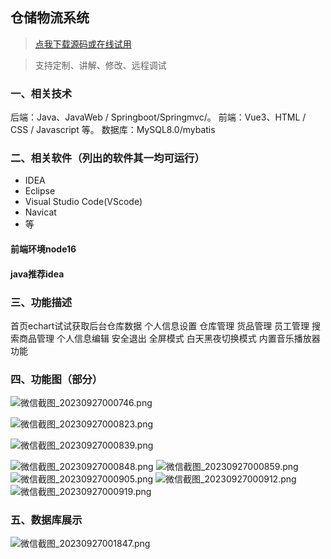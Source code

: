 ## 仓储物流系统

> [点我下载源码或在线试用](https://www.notmaker.com/detail/7752f4b05016430b95190b39ae2d4f59/ghbnew) 

> 支持定制、讲解、修改、远程调试


### 一、相关技术
后端：Java、JavaWeb / Springboot/Springmvc/。
前端：Vue3、HTML / CSS / Javascript 等。
数据库：MySQL8.0/mybatis

### 二、相关软件（列出的软件其一均可运行）
- IDEA
- Eclipse
- Visual Studio Code(VScode)
- Navicat
- 等

#### 前端环境node16
#### java推荐idea

### 三、功能描述
首页echart试试获取后台仓库数据
个人信息设置
仓库管理
货品管理
员工管理
搜索商品管理
个人信息编辑
安全退出
全屏模式
白天黑夜切换模式
内置音乐播放器功能

### 四、功能图（部分）

![微信截图_20230927000746.png](https://store.ptcc9.top/notmaker/user_upload/3bd80f18ce8947948de216e157f71105/2024-03-28%2016:35:14_%E5%BE%AE%E4%BF%A1%E6%88%AA%E5%9B%BE_20230927000746.png)

![微信截图_20230927000823.png](https://store.ptcc9.top/notmaker/user_upload/3bd80f18ce8947948de216e157f71105/2024-03-28%2016:35:25_%E5%BE%AE%E4%BF%A1%E6%88%AA%E5%9B%BE_20230927000823.png)

![微信截图_20230927000839.png](https://store.ptcc9.top/notmaker/user_upload/3bd80f18ce8947948de216e157f71105/2024-03-28%2016:35:55_%E5%BE%AE%E4%BF%A1%E6%88%AA%E5%9B%BE_20230927000839.png)

![微信截图_20230927000848.png](https://store.ptcc9.top/notmaker/user_upload/3bd80f18ce8947948de216e157f71105/2024-03-28%2016:36:09_%E5%BE%AE%E4%BF%A1%E6%88%AA%E5%9B%BE_20230927000848.png)
![微信截图_20230927000859.png](https://store.ptcc9.top/notmaker/user_upload/3bd80f18ce8947948de216e157f71105/2024-03-28%2016:36:46_%E5%BE%AE%E4%BF%A1%E6%88%AA%E5%9B%BE_20230927000859.png)![微信截图_20230927000905.png](https://store.ptcc9.top/notmaker/user_upload/3bd80f18ce8947948de216e157f71105/2024-03-28%2016:37:00_%E5%BE%AE%E4%BF%A1%E6%88%AA%E5%9B%BE_20230927000905.png)
![微信截图_20230927000912.png](https://store.ptcc9.top/notmaker/user_upload/3bd80f18ce8947948de216e157f71105/2024-03-28%2016:37:55_%E5%BE%AE%E4%BF%A1%E6%88%AA%E5%9B%BE_20230927000912.png)
![微信截图_20230927000919.png](https://store.ptcc9.top/notmaker/user_upload/3bd80f18ce8947948de216e157f71105/2024-03-28%2016:38:03_%E5%BE%AE%E4%BF%A1%E6%88%AA%E5%9B%BE_20230927000919.png)
### 五、数据库展示
![微信截图_20230927001847.png](https://store.ptcc9.top/notmaker/user_upload/3bd80f18ce8947948de216e157f71105/2024-03-28%2016:38:56_%E5%BE%AE%E4%BF%A1%E6%88%AA%E5%9B%BE_20230927001847.png)
